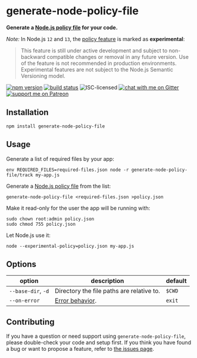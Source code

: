 # generate-node-policy-file

**Generate a [Node.js policy file](https://nodejs.org/api/policy.html) for your code.**

*Note:* In Node.js `12` and `13`, the [policy feature](https://nodejs.org/api/policy.html) is marked as **experimental**:

> This feature is still under active development and subject to non-backward compatible changes or removal in any future version. Use of the feature is not recommended in production environments. Experimental features are not subject to the Node.js Semantic Versioning model.

[![npm version](https://img.shields.io/npm/v/generate-node-policy-file.svg)](https://www.npmjs.com/package/generate-node-policy-file)
[![build status](https://api.travis-ci.org/derhuerst/generate-node-policy-file.svg?branch=master)](https://travis-ci.org/derhuerst/generate-node-policy-file)
![ISC-licensed](https://img.shields.io/github/license/derhuerst/generate-node-policy-file.svg)
[![chat with me on Gitter](https://img.shields.io/badge/chat%20with%20me-on%20gitter-512e92.svg)](https://gitter.im/derhuerst)
[![support me on Patreon](https://img.shields.io/badge/support%20me-on%20patreon-fa7664.svg)](https://patreon.com/derhuerst)


## Installation

```shell
npm install generate-node-policy-file
```


## Usage

Generate a list of required files by your app:

```shell
env REQUIRED_FILES=required-files.json node -r generate-node-policy-file/track my-app.js
```

Generate a [Node.js policy file](https://nodejs.org/api/policy.html) from the list:

```shell
generate-node-policy-file <required-files.json >policy.json
```

Make it read-only for the user the app will be running with:

```shell
sudo chown root:admin policy.json
sudo chmod 755 policy.json
```

Let Node.js use it:

```shell
node --experimental-policy=policy.json my-app.js
```

## Options

option | description | default
-------|-------------|--------
`--base-dir`, `-d` | Directory the file paths are relative to. | `$CWD`
`--on-error` | [Error behavior](https://nodejs.org/api/policy.html#policy_error_behavior). | `exit`


## Contributing

If you have a question or need support using `generate-node-policy-file`, please double-check your code and setup first. If you think you have found a bug or want to propose a feature, refer to [the issues page](https://github.com/derhuerst/generate-node-policy-file/issues).
